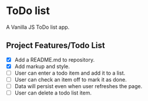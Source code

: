 # ToDo list

A Vanilla JS ToDo list app.

## Project Features/Todo List

- [x] Add a README.md to repository.
- [x] Add markup and style.
- [ ] User can enter a todo item and add it to a list.
- [ ] User can check an item off to mark it as done.
- [ ] Data will persist even when user refreshes the page.
- [ ] User can delete a todo list item.
